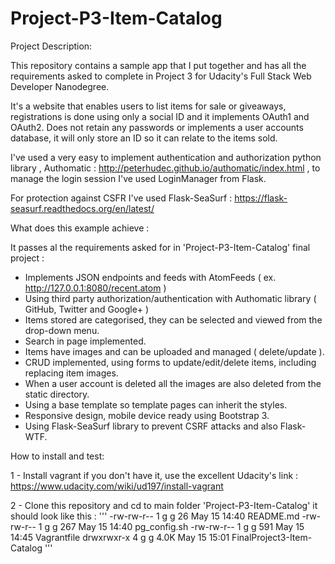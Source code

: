 # Project-P3-Item-Catalog

Project Description:

This repository contains a sample app that I put together and has all the requirements asked to complete
in Project 3 for Udacity's Full Stack Web Developer Nanodegree.

It's a website that enables users to list items for sale or giveaways, registrations is done using only a
social ID and it implements OAuth1 and OAuth2. Does not retain any passwords or implements a user accounts
database, it will only store an ID so it can relate to the items sold.

I've used a very easy to implement authentication and authorization python library , Authomatic :
 http://peterhudec.github.io/authomatic/index.html
, to manage the login session I've used LoginManager from Flask.

For protection against CSFR I've used Flask-SeaSurf : https://flask-seasurf.readthedocs.org/en/latest/

What does this example achieve :

It passes al the requirements asked for in 'Project-P3-Item-Catalog' final project :
 - Implements JSON endpoints and feeds with AtomFeeds ( ex. http://127.0.0.1:8080/recent.atom )
 - Using third party authorization/authentication with Authomatic library ( GitHub, Twitter and Google+ )
 - Items stored are categorised, they can be selected and viewed from the drop-down menu.
 - Search in page implemented.
 - Items have images and can be uploaded and managed ( delete/update ).
 - CRUD implemented, using forms to update/edit/delete items, including replacing item images.
 - When a user account is deleted all the images are also deleted from the static directory.
 - Using a base template so template pages can inherit the styles.
 - Responsive design, mobile device ready using Bootstrap 3.
 - Using Flask-SeaSurf library to prevent CSRF attacks and also Flask-WTF.

How to install and test:

1 - Install vagrant if you don't have it, use the excellent Udacity's link : https://www.udacity.com/wiki/ud197/install-vagrant

2 - Clone this repository and cd to main folder 'Project-P3-Item-Catalog' it should look like this :
'''
    -rw-rw-r-- 1 g g   26 May 15 14:40 README.md
    -rw-rw-r-- 1 g g  267 May 15 14:40 pg_config.sh
    -rw-rw-r-- 1 g g  591 May 15 14:45 Vagrantfile
    drwxrwxr-x 4 g g 4.0K May 15 15:01 FinalProject3-Item-Catalog
'''




 
 

